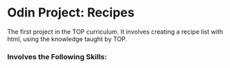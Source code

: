 # Odin Project: Recipes
The first project in the TOP curriculum. It involves creating a recipe list with html, using the knowledge taught by TOP.
### Involves the Following Skills:
